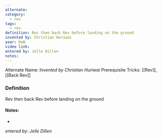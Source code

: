 ```yaml
---
alternate: 
category:
  - rev
tags:
  - rev
definition: Rev then back Rev before landing on the ground
invented by: Christian Huriwai
year: NaN
video link: 
entered by: Jelle Dillen
notes: 
---
```

Alternate Name: 
*Invented by Christian Huriwai*
Prerequisite Tricks: [[Rev]], [[Back Rev]]

### Definition
Rev then back Rev before landing on the ground


#### Notes:
- 
*entered by: Jelle Dillen*
